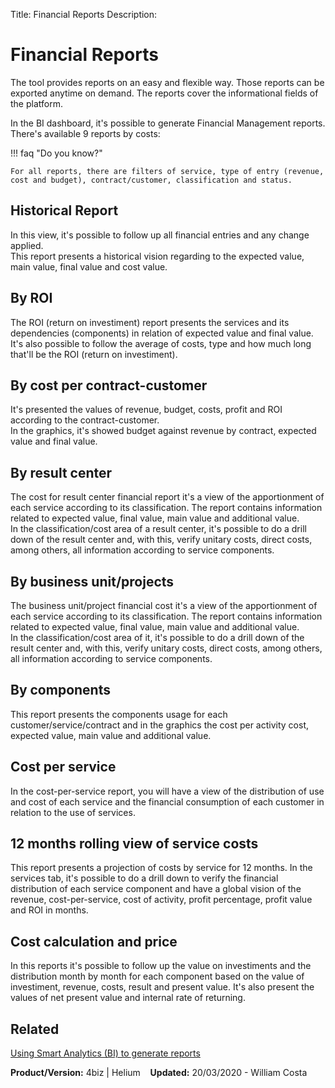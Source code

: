 Title: Financial Reports
Description:

# Financial Reports

The tool provides reports on an easy and flexible way. Those reports can be exported anytime on demand. The reports cover the informational fields of the platform.  

In the BI dashboard, it's possible to generate Financial Management reports.  
There's available 9 reports by costs: 

!!! faq "Do you know?"

    For all reports, there are filters of service, type of entry (revenue, cost and budget), contract/customer, classification and status.

## Historical Report

In this view, it's possible to follow up all financial entries and any change applied.  
This report presents a historical vision regarding to the expected value, main value, final value and cost value.

## By ROI

The ROI (return on investiment) report presents the services and its dependencies (components) in relation of expected value and final value. It's also possible to follow the average of costs, type and how much long that'll be the ROI (return on investiment). 

## By cost per contract-customer

It's presented the values of revenue, budget, costs, profit and ROI according to the contract-customer.  
In the graphics, it's showed budget against revenue by contract, expected value and final value.

## By result center

The cost for result center financial report it's a view of the apportionment of each service according to its classification. The report contains information related to expected value, final value, main value and additional value.   
In the classification/cost area of a result center, it's possible to do a drill down of the result center and, with this, verify unitary costs, direct costs, among others, all information according to service components.

## By business unit/projects

The business unit/project financial cost it's a view of the apportionment of each service according to its classification. The report contains information related to expected value, final value, main value and additional value.   
In the classification/cost area of it, it's possible to do a drill down of the result center and, with this, verify unitary costs, direct costs, among others, all information according to service components.

## By components

This report presents the components usage for each customer/service/contract and in the graphics the cost per activity cost, expected value, main value and additional value.

## Cost per service

In the cost-per-service report, you will have a view of the distribution of use and cost of each service and the financial consumption of each customer in relation to the use of services.

## 12 months rolling view of service costs 

This report presents a projection of costs by service for 12 months. In the services tab, it's possible to do a drill down to verify the financial distribution of each service component and have a global vision of the revenue, cost-per-service, cost of activity, profit percentage, profit value and ROI in months.

## Cost calculation and price

In this reports it's possible to follow up the value on investiments and the distribution month by month for each component based on the value of investiment, revenue, costs, result and present value. It's also present the values of net present value and internal rate of returning.

## Related 

[Using Smart Analytics (BI) to generate reports](https://documentation.run2biz.com/en-us/4biz-helium/additional-features/smart-analytics/use-bi-solution.html)

<b>Product/Version:</b> 4biz | Helium &nbsp;&nbsp;
    <b>Updated:</b> 20/03/2020 - William Costa




